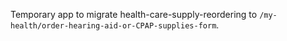 Temporary app to migrate health-care-supply-reordering to `/my-health/order-hearing-aid-or-CPAP-supplies-form`.